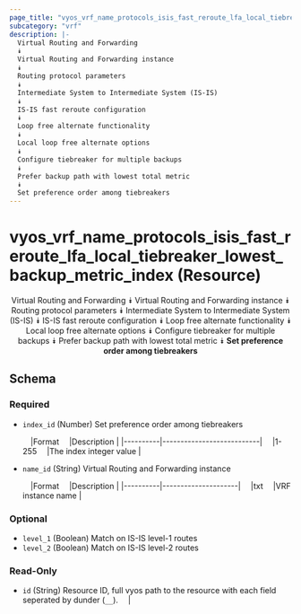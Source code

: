 ```yaml
---
page_title: "vyos_vrf_name_protocols_isis_fast_reroute_lfa_local_tiebreaker_lowest_backup_metric_index Resource - terraform-provider-vyos"
subcategory: "vrf"
description: |-
  Virtual Routing and Forwarding
  ⯯
  Virtual Routing and Forwarding instance
  ⯯
  Routing protocol parameters
  ⯯
  Intermediate System to Intermediate System (IS-IS)
  ⯯
  IS-IS fast reroute configuration
  ⯯
  Loop free alternate functionality
  ⯯
  Local loop free alternate options
  ⯯
  Configure tiebreaker for multiple backups
  ⯯
  Prefer backup path with lowest total metric
  ⯯
  Set preference order among tiebreakers
---
```


# vyos_vrf_name_protocols_isis_fast_reroute_lfa_local_tiebreaker_lowest_backup_metric_index (Resource)
<center>

Virtual Routing and Forwarding
⯯
Virtual Routing and Forwarding instance
⯯
Routing protocol parameters
⯯
Intermediate System to Intermediate System (IS-IS)
⯯
IS-IS fast reroute configuration
⯯
Loop free alternate functionality
⯯
Local loop free alternate options
⯯
Configure tiebreaker for multiple backups
⯯
Prefer backup path with lowest total metric
⯯
**Set preference order among tiebreakers**


</center>

## Schema

### Required

- `index_id` (Number) Set preference order among tiebreakers

    &emsp;|Format  &emsp;|Description              |
    |----------|---------------------------|
    &emsp;|1-255   &emsp;|The index integer value  |
- `name_id` (String) Virtual Routing and Forwarding instance

    &emsp;|Format  &emsp;|Description        |
    |----------|---------------------|
    &emsp;|txt     &emsp;|VRF instance name  |

### Optional

- `level_1` (Boolean) Match on IS-IS level-1 routes
- `level_2` (Boolean) Match on IS-IS level-2 routes

### Read-Only

- `id` (String) Resource ID, full vyos path to the resource with each field seperated by dunder (`__`).  &emsp;|
